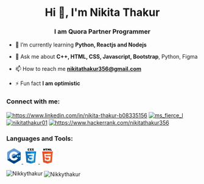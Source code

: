 <h1 align="center">Hi 👋, I'm Nikita Thakur</h1>
<h3 align="center">I am Quora Partner Programmer</h3>

- 🌱 I’m currently learning **Python, Reactjs and Nodejs**

- 💬 Ask me about **C++, HTML, CSS, Javascript, Bootstrap**, Python, Figma

- 📫 How to reach me **nikitathakur356@gmail.com**

- ⚡ Fun fact **I am optimistic**

<h3 align="left">Connect with me:</h3>
<p align="left">
<a href="https://linkedin.com/in/https://www.linkedin.com/in/nikita-thakur-b08335156" target="blank"><img align="center" src="https://cdn.jsdelivr.net/npm/simple-icons@3.0.1/icons/linkedin.svg" alt="https://www.linkedin.com/in/nikita-thakur-b08335156" height="30" width="40" /></a>
<a href="https://instagram.com/ms_fierce_l" target="blank"><img align="center" src="https://cdn.jsdelivr.net/npm/simple-icons@3.0.1/icons/instagram.svg" alt="ms_fierce_l" height="30" width="40" /></a>
<a href="https://www.codechef.com/users/nikitathakur01" target="blank"><img align="center" src="https://cdn.jsdelivr.net/npm/simple-icons@3.1.0/icons/codechef.svg" alt="nikitathakur01" height="30" width="40" /></a>
<a href="https://www.hackerrank.com/https://www.hackerrank.com/nikitathakur356" target="blank"><img align="center" src="https://cdn.jsdelivr.net/npm/simple-icons@3.0.1/icons/hackerrank.svg" alt="https://www.hackerrank.com/nikitathakur356" height="30" width="40" /></a>
</p>

<h3 align="left">Languages and Tools:</h3>
<p align="left"> <a href="https://www.w3schools.com/cpp/" target="_blank"> <img src="https://raw.githubusercontent.com/devicons/devicon/master/icons/cplusplus/cplusplus-original.svg" alt="cplusplus" width="40" height="40"/> </a> <a href="https://www.w3schools.com/css/" target="_blank"> <img src="https://raw.githubusercontent.com/devicons/devicon/master/icons/css3/css3-original-wordmark.svg" alt="css3" width="40" height="40"/> </a> <a href="https://www.w3.org/html/" target="_blank"> <img src="https://raw.githubusercontent.com/devicons/devicon/master/icons/html5/html5-original-wordmark.svg" alt="html5" width="40" height="40"/> </a> </p>
<p><img align="left" src="https://github-readme-stats.vercel.app/api/top-langs?username=Nikkythakur&show_icons=true&locale=en&layout=compact" alt="Nikkythakur" /></p>

<p>&nbsp;<img align="center" src="https://github-readme-stats.vercel.app/api?username=Nikkythakur&show_icons=true&locale=en" alt="Nikkythakur" /></p>
